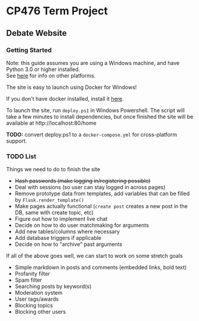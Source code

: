 # CP476 Term Project

## Debate Website

### Getting Started

Note: this guide assumes you are using a Windows machine, and have Python 3.0 or higher installed.  
See [here](https://flask.palletsprojects.com/en/1.1.x/cli/) for info on other platforms.

The site is easy to launch using Docker for Windows!

If you don't have docker installed, install it [here](https://hub.docker.com/editions/community/docker-ce-desktop-windows).

To launch the site, run `deploy.ps1` in Windows Powershell.
The script will take a few minutes to install dependencies, but once finished the site will be available at http://localhost:80/home

**TODO:** convert deploy.ps1 to a `docker-compose.yml` for cross-platform support.


### TODO List

Things we need to do to finish the site

+ ~~Hash passwords (make logging in/registering possible)~~
+ Deal with sessions (so user can stay logged in across pages)
+ Remove prototype data from templates, add variables that can be filled by `Flask.render_template()`
+ Make pages actually functional (`create post` creates a new post in the DB, same with create topic, etc)
+ Figure out how to implement live chat
+ Decide on how to do user matchmaking for arguments
+ Add new tables/columns where necessary
+ Add database triggers if applicable
+ Decide on how to "archive" past arguments

If all of the above goes well, we can start to work on some stretch goals

+ Simple markdown in posts and comments (embedded links, bold text)
+ Profanity filter
+ Spam filter
+ Searching posts by keyword(s)
+ Moderation system
+ User tags/awards
+ Blocking topics
+ Blocking other users
